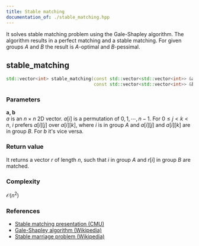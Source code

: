 ```yaml
---
title: Stable matching
documentation_of: ./stable_matching.hpp
---
```


It solves stable matching problem using the Gale-Shapley algorithm. The algorithm results in a perfect matching and a stable matching. For given groups $A$ and $B$ the result is $A$-optimal and $B$-pessimal.

stable_matching
---
```cpp
std::vector<int> stable_matching(const std::vector<std::vector<int>> &a,
                                 const std::vector<std::vector<int>> &b);
```

### Parameters
__a, b__  
$a$ is an $n \times n$ 2D vector. $a[i]$ is a permutation of $0, 1, \cdots, n-1$. For $0 \le j \lt k \lt n$, $i$ prefers $a[i][j]$ over $a[i][k]$, where $i$ is in group $A$ and $a[i][j]$ and $a[i][k]$ are in group $B$. For $b$ it's vice versa.

### Return value
It returns a vector $r$ of length $n$, such that $i$ in group $A$ and $r[i]$ in group $B$ are matched.

### Complexity
$\mathcal{O}\left(n^2\right)$

### References
+ [Stable matching presentation (CMU)](https://www.cs.cmu.edu/~arielpro/15896s16/slides/896s16-16.pdf)
+ [Gale-Shapley algorithm (Wikipedia)](https://en.wikipedia.org/wiki/Gale%E2%80%93Shapley_algorithm)
+ [Stable marriage problem (Wikipedia)](https://en.wikipedia.org/wiki/Stable_marriage_problem)
